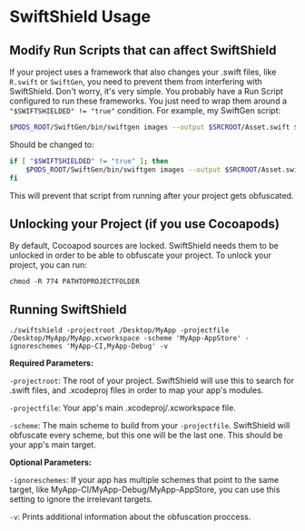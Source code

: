 # SwiftShield Usage


## Modify Run Scripts that can affect SwiftShield

If your project uses a framework that also changes your .swift files, like `R.swift` or `SwiftGen`, you need to prevent them from interfering with SwiftShield. Don't worry, it's very simple. You probably have a Run Script configured to run these frameworks. You just need to wrap them around a `"$SWIFTSHIELDED" != "true"` condition.
For example, my SwiftGen script:
```bash
$PODS_ROOT/SwiftGen/bin/swiftgen images --output $SRCROOT/Asset.swift $SRCROOT/Assets.xcassets
```
Should be changed to:
```bash
if [ "$SWIFTSHIELDED" != "true" ]; then
    $PODS_ROOT/SwiftGen/bin/swiftgen images --output $SRCROOT/Asset.swift $SRCROOT/Assets.xcassets
fi
```

This will prevent that script from running after your project gets obfuscated.


## Unlocking your Project (if you use Cocoapods)

By default, Cocoapod sources are locked. SwiftShield needs them to be unlocked in order to be able to obfuscate your project. To unlock your project, you can run:

`chmod -R 774 PATHTOPROJECTFOLDER`


## Running SwiftShield

```
./swiftshield -projectroot /Desktop/MyApp -projectfile /Desktop/MyApp/MyApp.xcworkspace -scheme 'MyApp-AppStore' -ignoreschemes 'MyApp-CI,MyApp-Debug' -v
```
**Required Parameters:**

`-projectroot`: The root of your project. SwiftShield will use this to search for .swift files, and .xcodeproj files in order to map your app's modules.

`-projectfile`: Your app's main .xcodeproj/.xcworkspace file.

`-scheme`: The main scheme to build from your `-projectfile`. SwiftShield will obfuscate every scheme, but this one will be the last one. This should be your app's main target.

**Optional Parameters:**

`-ignoreschemes`: If your app has multiple schemes that point to the same target, like MyApp-CI/MyApp-Debug/MyApp-AppStore, you can use this setting to ignore the irrelevant targets.

`-v`: Prints additional information about the obfuscation proccess.
